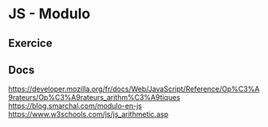 # JS - Modulo

## Exercice

## Docs
https://developer.mozilla.org/fr/docs/Web/JavaScript/Reference/Op%C3%A9rateurs/Op%C3%A9rateurs_arithm%C3%A9tiques
https://blog.smarchal.com/modulo-en-js
https://www.w3schools.com/js/js_arithmetic.asp